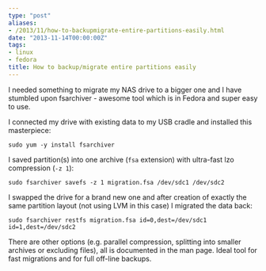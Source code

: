 ```yaml
---
type: "post"
aliases:
- /2013/11/how-to-backupmigrate-entire-partitions-easily.html
date: "2013-11-14T00:00:00Z"
tags:
- linux
- fedora
title: How to backup/migrate entire partitions easily
---
```


I needed something to migrate my NAS drive to a bigger one and I have stumbled
upon fsarchiver - awesome tool which is in Fedora and super easy to use.

I connected my drive with existing data to my USB cradle and installed this
masterpiece:

    sudo yum -y install fsarchiver

I saved partition(s) into one archive (`fsa` extension) with ultra-fast lzo
compression (`-z 1`):

    sudo fsarchiver savefs -z 1 migration.fsa /dev/sdc1 /dev/sdc2

I swapped the drive for a brand new one and after creation of exactly the same
partition layout (not using LVM in this case) I migrated the data back:

    sudo fsarchiver restfs migration.fsa id=0,dest=/dev/sdc1 id=1,dest=/dev/sdc2

There are other options (e.g. parallel compression, splitting into smaller
archives or excluding files), all is documented in the man page. Ideal tool
for fast migrations and for full off-line backups.

